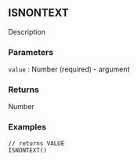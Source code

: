 ## ISNONTEXT

Description

### Parameters
`value` : Number (required) - argument

### Returns
Number

### Examples
```
// returns VALUE
ISNONTEXT()
```